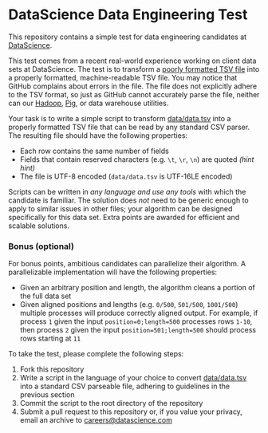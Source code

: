 # DataScience Data Engineering Test

This repository contains a simple test for data engineering candidates at [DataScience](http://datascience.com).

This test comes from a recent real-world experience working on client data sets at DataScience.
The test is to transform a [poorly formatted TSV file](https://github.com/connecthq/data-engineering-test/blob/master/data/data.tsv)
into a properly formatted, machine-readable TSV file. You may notice that GitHub complains about errors in the file.
The file does not explicitly adhere to the TSV format, so just as GitHub cannot accurately parse the file, neither can
our [Hadoop](https://pig.apache.org/), [Pig](https://pig.apache.org/), or data warehouse utilities.

Your task is to write a simple script to transform [data/data.tsv](https://github.com/connecthq/data-engineering-test/blob/master/data/data.tsv)
into a properly formatted TSV file that can be read by any standard CSV parser. The resulting file should have the following properties:

* Each row contains the same number of fields
* Fields that contain reserved characters (e.g. `\t`, `\r`, `\n`) are quoted *(hint hint)*
* The file is UTF-8 encoded (`data/data.tsv` is UTF-16LE encoded)

Scripts can be written in *any language and use any tools* with which the candidate is familiar. The solution does *not*
need to be generic enough to apply to similar issues in other files; your algorithm can be designed specifically for this
data set. Extra points are awarded for efficient and scalable solutions.

### Bonus (optional)

For bonus points, ambitious candidates can parallelize their algorithm. A parallelizable implementation will
have the following properties:

* Given an arbitrary position and length, the algorithm cleans a portion of the full data set
* Given aligned positions and lengths (e.g. `0/500`, `501/500`, `1001/500`) multiple processes will produce
  correctly aligned output. For example, if process `1` given the input `position=0;length=500` processes
  rows `1-10`, then process `2` given the input `position=501;length=500` should process rows starting at `11`

To take the test, please complete the following steps:

1. Fork this repository
2. Write a script in the language of your choice to convert [data/data.tsv](https://github.com/connecthq/data-engineering-test/blob/master/data/data.tsv)
  into a standard CSV parseable file, adhering to guidelines in the previous section
3. Commit the script to the root directory of the repository
4. Submit a pull request to this repository or, if you value your privacy, email an archive to [careers@datascience.com](mailto:careers@datascience.com)
